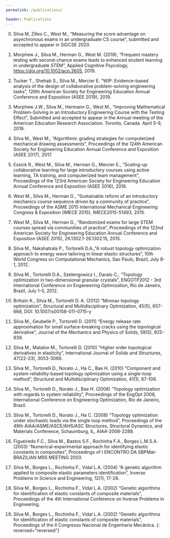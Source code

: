 ```yaml
---
permalink: /publications/

header: Publications
---
```



0.	Silva M, Zilles C., West M., “Measuring the score advantage on asynchronous exams in an undergraduate CS course”, submitted and accepted to appear in SIGCSE 2020.

0.	Morphew J., Silva M., Herman G., West M. (2019), “Frequent mastery testing with second-chance exams leads to enhanced student learning in undergraduate STEM”, Applied Cognitive Psycology, https://doi.org/10.1002/acp.3605, 2019.

0. Tucker T., Shehab S., Silva M., Mercier E. “WIP: Evidence-based analysis of the design of collaborative problem-solving engineering tasks”, 126th American Society for Engineering Education Annual Conference and Exposition (ASEE 2019), 2019.

0. Morphew J.W., Silva M., Hermann G., West M., “Improving Mathematical Problem-Solving in an Introductory Engineering Course with the Testing Effect”, Submitted and accepted to appear in the Annual meeting of the American Education Research Association. Toronto, Canada. April 5-9, 2019.

0. Silva M., West M., “Algorithmic grading strategies for computerized mechanical drawing assessments”, Proceedings of the 124th American Society for Engineering Education Annual Conference and Exposition (ASEE 2017), 2017.

0. Essick R., West M., Silva M., Herman G., Mercier E., “Scaling-up collaborative learning for large introductory courses using active learning, TA training, and computerized team management”, Proceedings of the 123rd American Society for Engineering Education Annual Conference and Exposition (ASEE 2016), 2016.

0. West M., Silva M., Herman G., “Sustainable reform of an introductory mechanics course sequence driven by a community of practice”, Proceedings of the ASME 2015 International Mechanical Engineering Congress & Exposition (IMECE 2015), IMECE2015-51493, 2015.

0. West M., Silva M., Herman G., “Randomized exams for large STEM courses spread via communities of practice”, Proceedings of the 122nd American Society for Engineering Education Annual Conference and Exposition (ASEE 2015), 26.1302.1-26.1302.15, 2015.

0. Silva M., Nakshatrala P., Tortorelli D.A.,"A robust topology optimization approach to energy wave tailoring in linear elastic structures”, 10th World Congress on Computational Mechanics, Sao Paulo, Brazil, July 8-1, 2012.

0. Silva M., Tortorelli D.A., Szelengowicz I., Daraio C., “Topology optimization in two-dimensional granular crystals”, ENGOTP2012 - 3rd International Conference on Engeneering Optimization, Rio de Janeiro, Brazil, July 1-5, 2012.

0. Brittain K., Silva M., Tortorelli D. A. (2012) “Minmax topology optimization”, Structural and Multidisciplinary Optimization, 45(5), 657-668, DOI: 10.1007/s00158-011-0715-y

0. Silva M., Geubelle P., Tortorelli D. (2011) “Energy release rate approximation for small surface-breaking cracks using the topological derivative”, Journal of the Mechanics and Physics of Solids, 59(5), 925-939.

0. Silva M., Matalon M., Tortorelli D. (2010) “Higher order topological derivatives in elasticity”, International Journal of Solids and Structures, 47(22-23), 3053-3066.

0. Silva M., Tortorelli D., Norato J., Ha C., Bae H. (2010) “Component and system reliability-based topology optimization using a single-loop method”, Structural and Multidisciplinary Optimization, 41(1), 87-106.

0. Silva M., Tortorelli D., Norato J., Bae H. (2008) “Topology optimization with regards to system reliability”, Proceedings of the EngOpt 2008, International Conference on Engineering Optimization, Rio de Janeiro, Brazil.

0. Silva M., Tortorelli D., Norato J., Ha C. (2008) “Topology optimization under stochastic loads via the single loop method”, Proceedings of the 49th AIAA/ASME/ASCE/AHS/ASC Structures, Structural Dynamics, and Materials Conference, Schaumburg, IL, AIAA-2008-2288.

0. Figueiredo F.C., Silva M., Bastos S.F., Rochinha F.A., Borges L.M.S.A. (2003) “Numerical-experimental approach for identifying elastic constants in composites”, Proceedings of I ENCONTRO DA SBPMat- BRAZILIAN MRS MEETING 2003.

0. Silva M., Borges L., Rochinha F., Vidal L.A. (2004) “A genetic algorithm applied to composite elastic parameters identification”, Inverse Problems in Science and Engineering, 12(1), 17-28.

0. Silva M., Borges L., Rochinha F., Vidal L.A. (2002) “Genetic algorithms for identification of elastic constants of composite materials”, Proceedings of the 4th International Conference on Inverse Problems in Engineering.

0. Silva M., Borges L., Rochinha F., Vidal L.A. (2002) “Genetic algorithms for identification of elastic constants of composite materials”, Proceedings of the II Congresso Nacional de Engenharia Mecânica.
{: reversed="reversed"}

